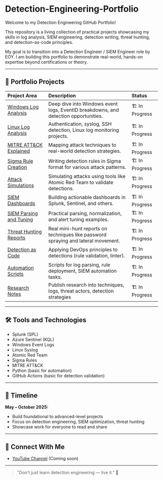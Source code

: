 # Detection-Engineering-Portfolio

Welcome to my Detection Engineering GitHub Portfolio!

This repository is a living collection of practical projects showcasing my skills in log analysis, SIEM engineering, detection writing, threat hunting, and detection-as-code principles.

My goal is to transition into a Detection Engineer / SIEM Engineer role by EOY. I am building this portfolio to demonstrate real-world, hands-on expertise beyond certifications or theory.

---

## 📂 Portfolio Projects

| Project Area | Description | Status |
|:---|:---|:---|
| [Windows Log Analysis](./01-windows-log-analysis) | Deep dive into Windows event logs, EventID breakdowns, and detection opportunities. | 🏗️ In Progress |
| [Linux Log Analysis](./02-linux-log-analysis) | Authentication, syslog, SSH detection, Linux log monitoring projects. | 🏗️ In Progress |
| [MITRE ATT&CK Explained](./03-mitre-attack-explained) | Mapping attack techniques to real-world detection strategies. | 🏗️ In Progress |
| [Sigma Rule Creation](./04-sigma-rule-creation) | Writing detection rules in Sigma format for various attack patterns. | 🏗️ In Progress |
| [Attack Simulations](./05-attack-simulations) | Simulating attacks using tools like Atomic Red Team to validate detections. | 🏗️ In Progress |
| [SIEM Dashboards](./06-siem-dashboards) | Building actionable dashboards in Splunk, Sentinel, and others. | 🏗️ In Progress |
| [SIEM Parsing and Tuning](./07-siem-parsing-tuning) | Practical parsing, normalization, and alert tuning examples. | 🏗️ In Progress |
| [Threat Hunting Reports](./08-threat-hunting-reports) | Real mini-hunt reports on techniques like password spraying and lateral movement. | 🏗️ In Progress |
| [Detection as Code](./09-detection-as-code) | Applying DevOps principles to detections (rule validation, linter). | 🏗️ In Progress |
| [Automation Scripts](./10-automation-scrips) | Scripts for log parsing, rule deployment, SIEM automation tasks. |  🏗️ In Progress |
| [Research Notes](./11-research-notes) | Publish research into techniques, logs, threat actors, detection strategies |  🏗️ In Progress |

---

## 🛠️ Tools and Technologies

- Splunk (SPL)
- Azure Sentinel (KQL)
- Windows Event Logs
- Linux Syslog
- Atomic Red Team
- Sigma Rules
- MITRE ATT&CK
- Python (basic for automation)
- GitHub Actions (basic for detection validation)

---

## 🚀 Timeline

**May – October 2025:**
- Build foundational to advanced-level projects
- Focus on detection engineering, SIEM optimization, threat hunting
- Showcase work for everyone to read and share

---

## 📧 Connect With Me

- [YouTube Channel](#) (Coming soon)

---

> "Don't just learn detection engineering — live it." 🚀
